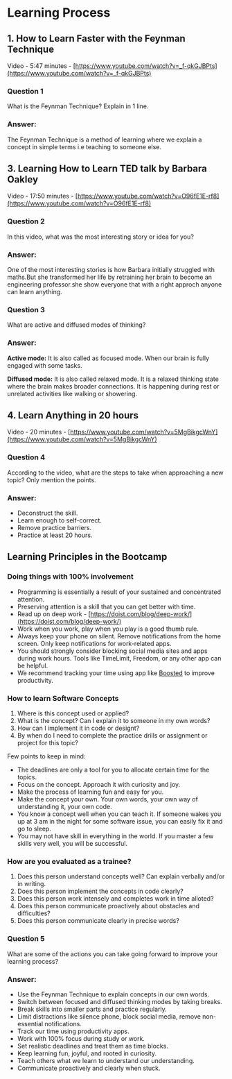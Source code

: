 # Learning Process

## 1. How to Learn Faster with the Feynman Technique
Video - 5:47 minutes - [https://www.youtube.com/watch?v=_f-qkGJBPts](https://www.youtube.com/watch?v=_f-qkGJBPts)

### Question 1
What is the Feynman Technique? Explain in 1 line.

### Answer:
The Feynman Technique is a method of learning where we explain a concept in simple terms i.e teaching to someone else.

## 3. Learning How to Learn TED talk by Barbara Oakley
Video - 17:50 minutes - [https://www.youtube.com/watch?v=O96fE1E-rf8](https://www.youtube.com/watch?v=O96fE1E-rf8)

### Question 2
In this video, what was the most interesting story or idea for you?

### Answer:
One of the most interesting stories is how Barbara initially struggled with maths.But she transformed her life by retraining her brain to become an engineering professor.she show everyone that with a right approch anyone can learn anything.

### Question 3
What are active and diffused modes of thinking?

### Answer:
**Active mode:** It is also called as focused mode. When our brain is fully engaged with some tasks.

**Diffused mode:** It is also called relaxed mode. It is a relaxed thinking state where the brain makes broader connections. It is happening during rest or unrelated activities like walking or showering.

## 4. Learn Anything in 20 hours

Video  - 20 minutes - [https://www.youtube.com/watch?v=5MgBikgcWnY](https://www.youtube.com/watch?v=5MgBikgcWnY)

### Question 4
According to the video, what are the steps to take when approaching a new topic? Only mention the points.

### Answer:
- Deconstruct the skill.
- Learn enough to self-correct.
- Remove practice barriers.
- Practice at least 20 hours.

## Learning Principles in the Bootcamp

### Doing things with 100% involvement

* Programming is essentially a result of your sustained and concentrated attention.
* Preserving attention is a skill that you can get better with time.
* Read up on deep work - [https://doist.com/blog/deep-work/](https://doist.com/blog/deep-work/)
* Work when you work, play when you play is a good thumb rule.
* Always keep your phone on silent. Remove notifications from the home screen. Only keep notifications for work-related apps.
* You should strongly consider blocking social media sites and apps during work hours. Tools like TimeLimit, Freedom, or any other app can be helpful.
* We recommend tracking your time using app like [Boosted](https://play.google.com/store/apps/details?id=com.boostedproductivity.app&hl=en_IN) to improve productivity.

### How to learn Software Concepts

1. Where is this concept used or applied?
2. What is the concept? Can I explain it to someone in my own words?
3. How can I implement it in code or designt?
4. By when do I need to complete the practice drills or assignment or project for this topic?

Few points to keep in mind:
- The deadlines are only a tool for you to allocate certain time for the topics.
- Focus on the concept. Approach it with curiosity and joy.
- Make the process of learning fun and easy for you.
- Make the concept your own. Your own words, your own way of understanding it, your own code.
- You know a concept well when you can teach it. If someone wakes you up at 3 am in the night for some software issue, you can easily fix it and go to sleep.
- You may not have skill in everything in the world. If you master a few skills very well, you will be successful.

### How are you evaluated as a trainee?

1. Does this person understand concepts well? Can explain verbally and/or in writing.
2. Does this person implement the concepts in code clearly?
3. Does this person work intensely and completes work in time alloted?
4. Does this person communicate proactively about obstacles and difficulties?
5. Does this person communicate clearly in precise words?


### Question 5

What are some of the actions you can take going forward to improve your learning process?


### Answer:
- Use the Feynman Technique to explain concepts in our own words.
- Switch between focused and diffused thinking modes by taking breaks.
- Break skills into smaller parts and practice regularly.
- Limit distractions like silence phone, block social media, remove non-essential notifications.
- Track our time using productivity apps.
- Work with 100% focus during study or work.
- Set realistic deadlines and treat them as time blocks.
- Keep learning fun, joyful, and rooted in curiosity.
- Teach others what we learn to understand our understanding.
- Communicate proactively and clearly when stuck.
